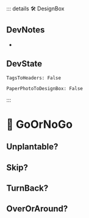 ::: details 🛠 <dev>DesignBox</dev> 

## DevNotes
- 

## DevState

`TagsToHeaders: False`

`PaperPhotoToDesignBox: False`



:::

# 💜 <neuro>GoOrNoGo </neuro>

## Unplantable?

## Skip?

## TurnBack?

## OverOrAround?